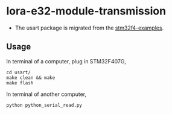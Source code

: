 # lora-e32-module-transmission
* The usart package is migrated from the [stm32f4-examples](https://github.com/shengwen-tw/stm32f4-examples).

## Usage
In terminal of a computer, plug in STM32F407G,
```
cd usart/
make clean && make
make flash
```

In terminal of another computer,
```
python python_serial_read.py
```
